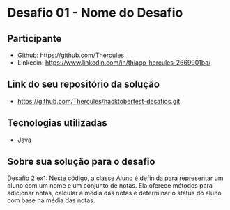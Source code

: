 # Desafio 01 - Nome do Desafio

## Participante
- Github: https://github.com/Thercules
- Linkedin: <https://www.linkedin.com/in/thiago-hercules-2669901ba/>

## Link do seu repositório da solução
- <https://github.com/Thercules/hacktoberfest-desafios.git>

## Tecnologias utilizadas
- Java

## Sobre sua solução para o desafio
Desafio 2
ex1:
Neste código, a classe Aluno é definida para representar um aluno com um nome e um conjunto de notas. Ela oferece métodos para adicionar notas, calcular a média das notas e determinar o status do aluno com base na média das notas.